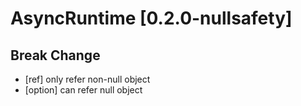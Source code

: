 # AsyncRuntime [0.2.0-nullsafety]

## Break Change
- [ref] only refer non-null object
- [option] can refer null object